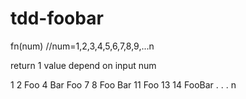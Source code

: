 # tdd-foobar

fn(num) //num=1,2,3,4,5,6,7,8,9,...n

return 1 value depend on input num

1
2
Foo
4
Bar
Foo
7
8
Foo
Bar
11
Foo
13
14
FooBar
.
.
.
n
